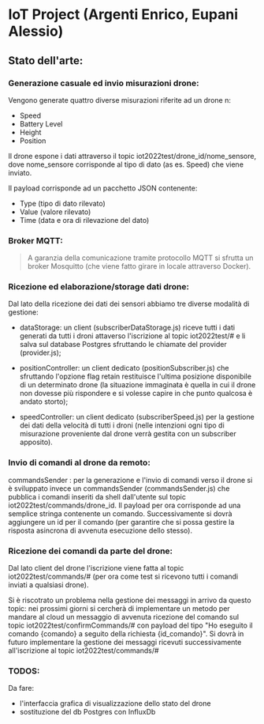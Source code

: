# IoT Project (Argenti Enrico, Eupani Alessio)


## **Stato dell'arte:**  




### Generazione casuale ed invio misurazioni drone:

Vengono generate quattro diverse misurazioni riferite ad un drone n:
* Speed
* Battery Level
* Height
* Position


Il drone espone i dati attraverso il topic iot2022test/drone_id/nome_sensore, 
dove nome_sensore corrisponde al tipo di dato (as es. Speed) che viene inviato. 

Il payload corrisponde ad un pacchetto JSON contenente:
* Type (tipo di dato rilevato)
* Value (valore rilevato)
* Time (data e ora di rilevazione del dato)


 
### Broker MQTT:

>A garanzia della comunicazione tramite protocollo MQTT si sfrutta un broker Mosquitto 
>(che viene fatto girare in locale attraverso Docker). 


    
### Ricezione ed elaborazione/storage dati drone:
    
Dal lato della ricezione dei dati dei sensori abbiamo tre diverse modalità di gestione:

* dataStorage: un client (subscriberDataStorage.js) riceve tutti i dati generati da tutti i droni
attaverso l'iscrizione al topic iot2022test/# e li salva sul database Postgres 
sfruttando le chiamate del provider (provider.js);

* positionController: un client dedicato (positionSubscriber.js) che sfruttando l'opzione flag retain
restituisce l'ultima posizione disponibile di un determinato drone (la situazione immaginata è quella
in cui il drone non dovesse più rispondere e si volesse capire in che punto qualcosa è andato storto);

* speedController: un client dedicato (subscriberSpeed.js) per la gestione dei dati della velocità 
di tutti i droni (nelle intenzioni ogni tipo di misurazione proveniente dal drone 
verrà gestita con un subscriber apposito). 


    
### Invio di comandi al drone da remoto: 

commandsSender : per la generazione e l'invio di comandi verso il drone si è sviluppato 
invece un commandsSender (commandsSender.js) che pubblica i comandi inseriti da shell 
dall'utente sul topic iot2022test/commands/drone_id. 
Il payload per ora corrisponde ad una semplice stringa contenente un comando. 
Successivamente si dovrà aggiungere un id per il comando (per garantire che
si possa gestire la risposta asincrona di avvenuta esecuzione dello stesso). 

    
### Ricezione dei comandi da parte del drone:

Dal lato client del drone l'iscrizione viene fatta al topic iot2022test/commands/#
(per ora come test si ricevono tutti i comandi inviati a qualsiasi drone). 

Si è riscotrato un problema nella gestione dei messaggi in arrivo da questo topic:
nei prossimi giorni si cercherà di implementare un metodo per mandare al cloud
un messaggio di avvenuta ricezione del comando sul topic iot2022test/confirmCommands/#
con payload del tipo "Ho eseguito il comando {comando} a seguito della richiesta {id_comando}". 
Si dovrà in futuro implementare la gestione dei messaggi ricevuti 
successivamente all'iscrizione al topic iot2022test/commands/#


    
### TODOS: 

Da fare: 
* l'interfaccia grafica di visualizzazione dello stato del drone
* sostituzione del db Postgres con InfluxDb